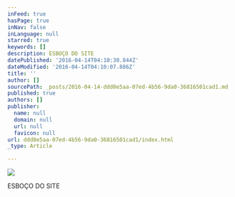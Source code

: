 ```yaml
---
inFeed: true
hasPage: true
inNav: false
inLanguage: null
starred: true
keywords: []
description: ESBOÇO DO SITE
datePublished: '2016-04-14T04:10:30.844Z'
dateModified: '2016-04-14T04:10:07.886Z'
title: ''
author: []
sourcePath: _posts/2016-04-14-ddd0e5aa-07ed-4b56-9da0-36816501cad1.md
published: true
authors: []
publisher:
  name: null
  domain: null
  url: null
  favicon: null
url: ddd0e5aa-07ed-4b56-9da0-36816501cad1/index.html
_type: Article

---
```

![](https://the-grid-user-content.s3-us-west-2.amazonaws.com/3152201f-4e5d-4f81-b7f4-99bf0a042ea6.jpg)

ESBOÇO DO SITE